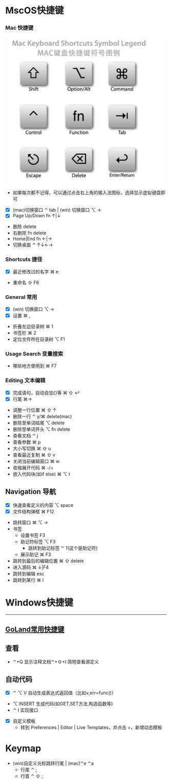 
# MscOS快捷键
### Mac 快捷键
![](images/Mac按键.png)
* 如果每次都不记得，可以通过点击右上角的输入法图标，选择显示虚拟键盘即可
* [x] (mac)切换窗口 ⌃ tab | (win) 切换窗口 ⌥ →
* [x] Page Up/Down fn ↑|↓
* 删除 delete
* 右删除 fn delete
* Home|End fn ←|→
* 切换桌面 ⌃ ↑↓←→

### Shortcuts 捷径
* [x] 最近修改过的名字 ⌘ e
* 重命名 ⇧ F6

### General 常用
* [x] (win) 切换窗口 ⌥ →
* [x] 设置 ⌘ ,
* 折叠左边目录树 ⌘ 1 
* 书签栏 ⌘ 2
* 定位文件所在目录树 ⌥ F1

### Usage Search 变量搜索
* 哪些地方使用到 ⌘ F7

### Editing 文本编辑
* [x] 完成语句，自动会加{}等 ⌘ ⇧ ↩
* [x] 行尾 ⌘→
* 调整一行位置 ⌘ ⇧ ↑
* 删除一行 ⌃ y/⌘ delete(mac)
* 删除至单词结尾 ⌥ delete
* 删除至单词开头 ⌥ fn delete
* 查看文档 ⌃ j
* 查看参数 ⌘ p
* 大小写切换 ⌘ ⇧ u
* 查看最近复制 ⌘ ⇧ v
* 关闭当前编辑窗口 ⌘ w
* 收缩展开代码 ⌘ -/+
* 嵌入代码块(如if else) ⌘ ⌥ t

## Navigation 导航
* [x] 快速查看定义的内容 ⌥ space
* [x] 文件结构弹框 ⌘ F12
* 跳转窗口 ⌘ ⌥ →
* 书签 
  * 设置书签 F3
  * 助记符标签 ⌥ F3
    * 跳转到助记标签 ⌃ 1(这个是助记符)
  * 展示助记 ⌘ F3
* 跳转到最后的编辑位置 ⌘ ⇧ delete
* 进入源码 ⌘ ↓|F4
* 跳转到编辑 esc
* 跳转到某行 ⌘ l


# Windows快捷键
---
## [GoLand常用快捷键](https://blog.51cto.com/quantfabric/2294263)
## 查看
* ⌃+Q 显示注释文档⌃+⇧+I 简短查看源定义

## 自动代码
* [x] ⌃ ⌥ V 自动生成表达式返回值（比如v,err=func()）
* ⌥ INSERT 生成代码(如GET,SET方法,构造函数等)
* ⌃ I 实现接口
* [x] 自定义模板
  * 转到 Preferences | Editor | Live Templates，并点击 +，新增动态模板

# Keymap
* (win)自定义光标跳转行尾 | (mac)⌃e ⌃a
  * 行尾 ⌃ ;
  * 行首 ⌃ ⇧ ;
